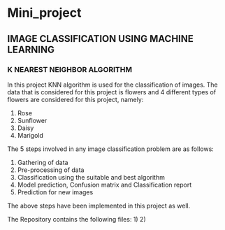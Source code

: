 # Mini_project
## IMAGE CLASSIFICATION USING MACHINE LEARNING
### K NEAREST NEIGHBOR ALGORITHM

In this project KNN algorithm is used for the classification of images. The data that is considered for this project is flowers and 4 different types of flowers are considered for this project, namely:</br>
1) Rose
2) Sunflower
3) Daisy
4) Marigold

The 5 steps involved in any image classification problem are as follows:
1) Gathering of data
2) Pre-processing of data
3) Classification using the suitable and best algorithm
4) Model prediction, Confusion matrix and Classification report
5) Prediction for new images

The above steps have been implemented in this project as well.</br>

The Repository contains the following files:
1)
2)
